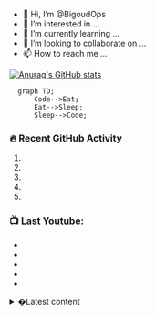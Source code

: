 - 👋 Hi, I’m @BigoudOps
- 👀 I’m interested in ...
- 🌱 I’m currently learning ...
- 💞️ I’m looking to collaborate on ...
- 📫 How to reach me ...

<!---
BigoudOps/BigoudOps is a ✨ special ✨ repository because its `README.md` (this file) appears on your GitHub profile.
You can click the Preview link to take a look at your changes.
--->

[![Anurag's GitHub stats](https://github-readme-stats.vercel.app/api?username=BigoudOps&show_icons=true&hide_border=false&title_color=3B1F94f&icon_color=FFE500&bg_color=09131B&text_color=ffffff&border_color=0c1a25)](https://github.com/anuraghazra/github-readme-stats)
```mermaid
  graph TD;
      Code-->Eat;
      Eat-->Sleep;
      Sleep-->Code;
```
### 🔥 Recent GitHub Activity

<!--START_SECTION:activity-->
1. 
2. 
3. 
4.
5.
<!--END_SECTION:activity-->
### 📺 Last Youtube:

<!-- YOUTUBE:START -->
- 
- 
- 
- 
- 
<!-- YOUTUBE:END -->
<details>
  <summary>�Latest content</summary>

<!-- BLOG-POST-LIST:START -->
-
-
-
-
-
<!-- BLOG-POST-LIST:END -->
  <details>
